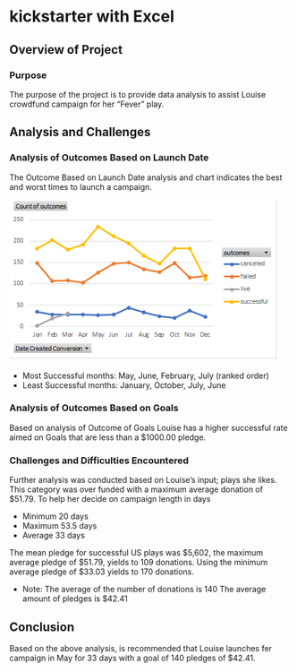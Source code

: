 # kickstarter with Excel
## Overview of Project
### Purpose

The purpose of the project is to provide data analysis to assist Louise crowdfund campaign for her “Fever” play. 

## Analysis and Challenges
### Analysis of Outcomes Based on Launch Date
The Outcome Based on Launch Date analysis and chart indicates the best and worst times to launch a campaign.

![This is an image](https://github.com/Fbullman/kickstarter-analysis/blob/main/Resources/Outcomes%20based%20on%20launch%20date.png?raw=true)

* Most Successful months: May, June, February, July (ranked order)
* Least Successful months: January, October, July, June

### Analysis of Outcomes Based on Goals
Based on analysis of Outcome of Goals Louise has a higher successful rate aimed on Goals that are less than a $1000.00 pledge.

### Challenges and Difficulties Encountered
Further analysis was conducted based on Louise’s input; plays she likes. This category was over funded with a maximum average donation of $51.79.
To help her decide on campaign length in days

* Minimum 20 days
* Maximum 53.5 days
* Average 33 days

The mean pledge for successful US plays was $5,602, the maximum average pledge of $51.79, yields to 109 donations.
Using the minimum average pledge of $33.03 yields to 170 donations.
- Note: The average of the number of donations is 140
  The average amount of pledges is $42.41
  
## Conclusion
Based on the above analysis, is recommended that Louise launches fer campaign in May for 33 days with a goal of 140 pledges of $42.41.








